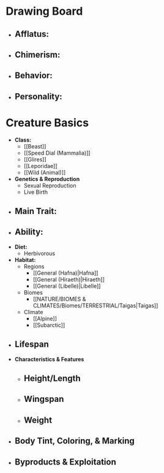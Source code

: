 # Drawing Board
- **Afflatus:**
	- 
- **Chimerism:**
	- 
- **Behavior:**
	- 
- **Personality:**
	- 
# Creature Basics
- **Class:**
	- [[Beast]]
	- [[Speed Dial (Mammalia)]]
	- [[Glires]]
	- [[Leporidae]]
	- [[Wild (Animal)]]
- **Genetics & Reproduction**
	- Sexual Reproduction
	- Live Birth
- **Main Trait:**
	- 
- **Ability:**
	- 
- **Diet:**
	- Herbivorous
- **Habitat:**
	- Regions
		- [[General (Hafna)|Hafna]]
		- [[General (Hiraeth)|Hiraeth]]
		- [[General (Libelle)|Libelle]]
	- Biomes
		- [[NATURE/BIOMES & CLIMATES/Biomes/TERRESTRIAL/Taigas|Taigas]]
	- Climate
		- [[Alpine]]
		- [[Subarctic]]
- **Lifespan**
	- 
- **Characteristics & Features**
	- Height/Length
		- 
	- Wingspan
		- 
	- Weight
		- 
- **Body Tint, Coloring, & Marking**
	- 
- **Byproducts & Exploitation**
	- 